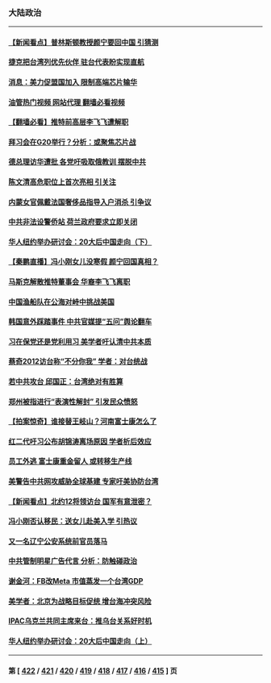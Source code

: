 ### 大陆政治
---
#### [【新闻看点】普林斯顿教授颜宁要回中国 引猜测](../../pages/ncid277/n13857436.md?11021645) 
#### [捷克把台湾列优先伙伴 驻台代表盼实现直航](../../pages/ncid277/n13857566.md?11021645) 
#### [消息：美力促盟国加入 限制高端芯片输华](../../pages/ncid277/n13857530.md?11021645) 
#### [油管热门视频 网站代理 翻墙必看视频](http://132.145.103.77:81/youtube.html?11021645)
#### [【翻墙必看】推特前高层李飞飞遭解职](../../pages/ncid277/n13857642.md?11021645) 
#### [拜习会在G20举行？分析：或聚焦芯片战](../../pages/ncid277/n13857398.md?11021645) 
#### [德总理访华遭批 各党吁吸取俄教训 摆脱中共](../../pages/ncid277/n13857413.md?11021645) 
#### [陈文清高危职位上首次亮相 引关注](../../pages/ncid277/n13857105.md?11021645) 
#### [内蒙女官佩戴法国奢侈品指导入户消杀 引争议](../../pages/ncid277/n13857438.md?11021645) 
#### [中共非法设警侨站 荷兰政府要求立即关闭](../../pages/ncid277/n13857411.md?11021645) 
#### [华人纽约举办研讨会：20大后中国走向（下）](../../pages/ncid277/n13857386.md?11021645) 
#### [【秦鹏直播】冯小刚女儿没寒假 颜宁回国真相？](../../pages/ncid277/n13857404.md?11021645) 
#### [马斯克解散推特董事会 华裔李飞飞离职](../../pages/ncid277/n13857393.md?11021645) 
#### [中国渔船队在公海对峙中挑战美国](../../pages/ncid277/n13857254.md?11021645) 
#### [韩国意外踩踏事件 中共官媒提“五问”舆论翻车](../../pages/ncid277/n13857075.md?11021645) 
#### [习在保党还是党利用习 美学者吁认清中共本质](../../pages/ncid277/n13857367.md?11021645) 
#### [蔡奇2012访台称“不分你我” 学者：对台统战](../../pages/ncid277/n13857329.md?11021645) 
#### [若中共攻台 邱国正：台湾绝对有胜算](../../pages/ncid277/n13857264.md?11021645) 
#### [郑州被指进行“表演性解封” 引发民众愤怒](../../pages/ncid277/n13857307.md?11021645) 
#### [【拍案惊奇】谁接替王岐山？河南富士康怎么了](../../pages/ncid277/n13857226.md?11021645) 
#### [红二代吁习公布胡锦涛离场原因 学者析后效应](../../pages/ncid277/n13857076.md?11021645) 
#### [员工外逃 富士康重金留人 或转移生产线](../../pages/ncid277/n13857153.md?11021645) 
#### [美警告中共网攻威胁全球基建 专家吁美协防台湾](../../pages/ncid277/n13856970.md?11021645) 
#### [【新闻看点】北约12将领访台 国军有意泄密？](../../pages/ncid277/n13856684.md?11021645) 
#### [冯小刚否认移民：送女儿赴美入学 引热议](../../pages/ncid277/n13857062.md?11021645) 
#### [又一名辽宁公安系统前官员落马](../../pages/ncid277/n13857064.md?11021645) 
#### [中共管制明星广告代言 分析：防触碰政治](../../pages/ncid277/n13856840.md?11021645) 
#### [谢金河：FB改Meta 市值蒸发一个台湾GDP](../../pages/ncid277/n13857002.md?11021645) 
#### [美学者：北京为战略目标促统 增台海冲突风险](../../pages/ncid277/n13856923.md?11021645) 
#### [IPAC乌克兰共同主席来台：推乌台关系好时机](../../pages/ncid277/n13856792.md?11021645) 
#### [华人纽约举办研讨会：20大后中国走向（上）](../../pages/ncid277/n13856681.md?11021645) 

---
#### 第 [ [422](./422.md?11021645) / [421](./421.md?11021645) / [420](./420.md?11021645) / [419](./419.md?11021645) / [418](./418.md?11021645) / [417](./417.md?11021645) / [416](./416.md?11021645) / [415](./415.md?11021645) ] 页
